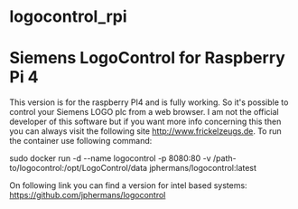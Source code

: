 # logocontrol_rpi
# Siemens LogoControl for Raspberry Pi 4

This version is for the raspberry PI4 and is fully working. So it's possible to control your Siemens LOGO plc from a web browser. I am not the official developer of this software but if you want more info concerning this then you can always visit the following site http://www.frickelzeugs.de. To run the container use following command:

sudo docker run -d --name logocontrol -p 8080:80 -v /path-to/logocontrol:/opt/LogoControl/data jphermans/logocontrol:latest

On following link you can find a version for intel based systems: https://github.com/jphermans/logocontrol
